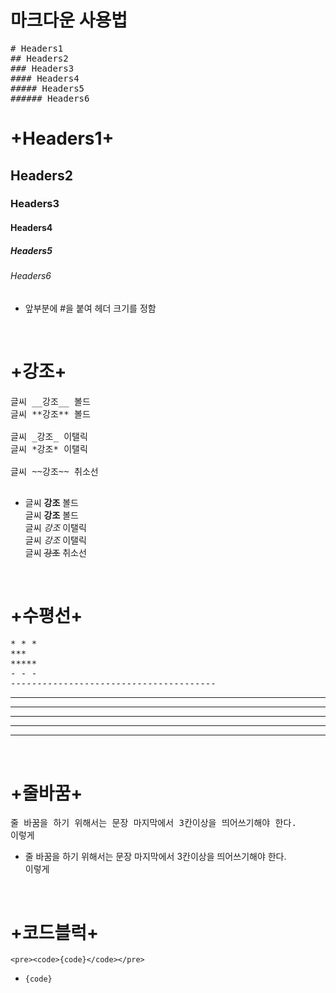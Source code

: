 # 마크다운 사용법

<pre>
# Headers1
## Headers2
### Headers3
#### Headers4
##### Headers5
###### Headers6
</pre>

# +Headers1+

## Headers2

### Headers3

#### Headers4

##### Headers5

###### Headers6

- 앞부분에 #을 붙여 헤더 크기를 정함

  <br>

# +강조+

 <pre>
글씨 __강조__ 볼드
글씨 **강조** 볼드

글씨 _강조_ 이탤릭
글씨 *강조* 이탤릭

글씨 ~~강조~~ 취소선
 </pre>

- 글씨 **강조** 볼드
  <br>
  글씨 **강조** 볼드
  <br>
  글씨 _강조_ 이탤릭
  <br>
  글씨 _강조_ 이탤릭
  <br>
  글씨 ~~강조~~ 취소선

<br>

# +수평선+

<pre>
* * *
***
*****
- - -
---------------------------------------
</pre>

---

---

---

---

---

<br>

# +줄바꿈+

<pre>
줄 바꿈을 하기 위해서는 문장 마지막에서 3칸이상을 띄어쓰기해야 한다.   
이렇게
</pre>

- 줄 바꿈을 하기 위해서는 문장 마지막에서 3칸이상을 띄어쓰기해야 한다.  
  이렇게

<br>

# +코드블럭+

```
<pre><code>{code}</code></pre>
```

- <code>{code}</code>
